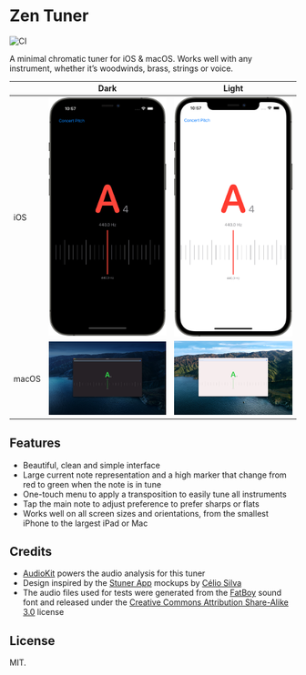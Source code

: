 # Zen Tuner

![CI](https://github.com/jpsim/ZenTuner/workflows/CI/badge.svg)

A minimal chromatic tuner for iOS & macOS. Works well with any
instrument, whether it’s woodwinds, brass, strings or voice.

|       | Dark                                | Light                                |
| ----- | ----------------------------------- | ------------------------------------ |
| iOS   | ![](images/zentuner-ios-dark.png)   | ![](images/zentuner-ios-light.png)   |
| macOS | ![](images/zentuner-macos-dark.png) | ![](images/zentuner-macos-light.png) |

## Features

* Beautiful, clean and simple interface
* Large current note representation and a high marker that change from
  red to green when the note is in tune
* One-touch menu to apply a transposition to easily tune all instruments
* Tap the main note to adjust preference to prefer sharps or flats
* Works well on all screen sizes and orientations, from the smallest
  iPhone to the largest iPad or Mac

## Credits

* [AudioKit][audiokit] powers the audio analysis for this tuner
* Design inspired by the [Stuner App][stuner] mockups by [Célio Silva][celio]
* The audio files used for tests were generated from the [FatBoy][fatboy]
  sound font and released under the
  [Creative Commons Attribution Share-Alike 3.0][cc] license

## License

MIT.

[audiokit]: https://audiokit.io
[stuner]: https://www.behance.net/gallery/77749403/Stuner-App
[celio]: https://www.behance.net/celiosilva
[fatboy]: https://fatboy.site
[cc]: https://creativecommons.org/licenses/by-sa/3.0/
